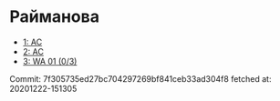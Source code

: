 # Райманова
- [1: AC](1.md)
- [2: AC](2.md)
- [3: WA 01 (0/3)](3.md)

Commit: 7f305735ed27bc704297269bf841ceb33ad304f8
 fetched at: 20201222-151305
